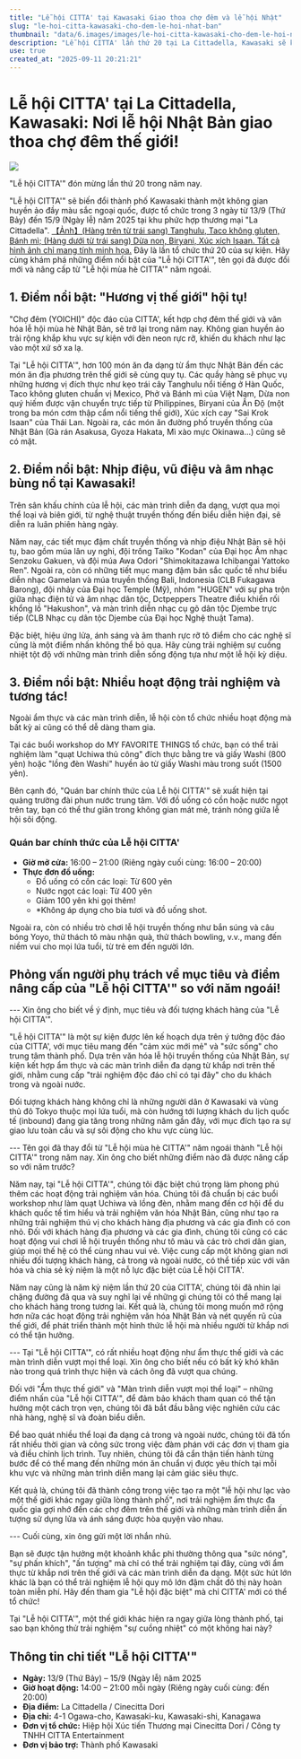```yaml
---
title: "Lễ hội CITTA' tại Kawasaki Giao thoa chợ đêm và lễ hội Nhật"
slug: "le-hoi-citta-kawasaki-cho-dem-le-hoi-nhat-ban"
thumbnail: "data/6.images/images/le-hoi-citta-kawasaki-cho-dem-le-hoi-nhat-ban.webp"
description: "Lễ hội CITTA' lần thứ 20 tại La Cittadella, Kawasaki sẽ kết hợp các lễ hội truyền thống Nhật Bản với chợ đêm thế giới, mang đến hơn 100 món ăn và màn trình diễn đa dạng."
use: true
created_at: "2025-09-11 20:21:21"
---
```


# Lễ hội CITTA' tại La Cittadella, Kawasaki: Nơi lễ hội Nhật Bản giao thoa chợ đêm thế giới!

![](/images/20250911-01290825-tkwalk-000-1-view.webp)

"Lễ hội CITTA'" đón mừng lần thứ 20 trong năm nay.

"Lễ hội CITTA'" sẽ biến đổi thành phố Kawasaki thành một không gian huyền ảo đầy màu sắc ngoại quốc, được tổ chức trong 3 ngày từ 13/9 (Thứ Bảy) đến 15/9 (Ngày lễ) năm 2025 tại khu phức hợp thương mại "La Cittadella".
[【Ảnh】(Hàng trên từ trái sang) Tanghulu, Taco không gluten, Bánh mì; (Hàng dưới từ trái sang) Dừa non, Biryani, Xúc xích Isaan. Tất cả hình ảnh chỉ mang tính minh họa.](https://www.walkerplus.com/article/1290825/image15231763.html?utm_source=news.yahoo.co.jp&utm_medium=referral&utm_campaign=related_link&utm_content=1290825)
Đây là lần tổ chức thứ 20 của sự kiện. Hãy cùng khám phá những điểm nổi bật của "Lễ hội CITTA'", tên gọi đã được đổi mới và nâng cấp từ "Lễ hội mùa hè CITTA'" năm ngoái.

## 1. Điểm nổi bật: "Hương vị thế giới" hội tụ!

"Chợ đêm (YOICHI)" độc đáo của CITTA', kết hợp chợ đêm thế giới và văn hóa lễ hội mùa hè Nhật Bản, sẽ trở lại trong năm nay. Không gian huyền ảo trải rộng khắp khu vực sự kiện với đèn neon rực rỡ, khiến du khách như lạc vào một xứ sở xa lạ.

Tại "Lễ hội CITTA'", hơn 100 món ăn đa dạng từ ẩm thực Nhật Bản đến các món ăn địa phương trên thế giới sẽ cùng quy tụ.
Các quầy hàng sẽ phục vụ những hương vị đích thực như kẹo trái cây Tanghulu nổi tiếng ở Hàn Quốc, Taco không gluten chuẩn vị Mexico, Phở và Bánh mì của Việt Nam, Dừa non quý hiếm được vận chuyển trực tiếp từ Philippines, Biryani của Ấn Độ (một trong ba món cơm thập cẩm nổi tiếng thế giới), Xúc xích cay "Sai Krok Isaan" của Thái Lan. Ngoài ra, các món ăn đường phố truyền thống của Nhật Bản (Gà rán Asakusa, Gyoza Hakata, Mì xào mực Okinawa...) cũng sẽ có mặt.

## 2. Điểm nổi bật: Nhịp điệu, vũ điệu và âm nhạc bùng nổ tại Kawasaki!

Trên sân khấu chính của lễ hội, các màn trình diễn đa dạng, vượt qua mọi thể loại và biên giới, từ nghệ thuật truyền thống đến biểu diễn hiện đại, sẽ diễn ra luân phiên hàng ngày.

Năm nay, các tiết mục đậm chất truyền thống và nhịp điệu Nhật Bản sẽ hội tụ, bao gồm múa lân uy nghi, đội trống Taiko "Kodan" của Đại học Âm nhạc Senzoku Gakuen, và đội múa Awa Odori "Shimokitazawa Ichibangai Yattoko Ren". Ngoài ra, còn có những tiết mục mang đậm bản sắc quốc tế như biểu diễn nhạc Gamelan và múa truyền thống Bali, Indonesia (CLB Fukagawa Barong), đội nhảy của Đại học Temple (Mỹ), nhóm "HUGEN" với sự pha trộn giữa nhạc điện tử và âm nhạc dân tộc, Dctpeppers Theatre điều khiển rối khổng lồ "Hakushon", và màn trình diễn nhạc cụ gõ dân tộc Djembe trực tiếp (CLB Nhạc cụ dân tộc Djembe của Đại học Nghệ thuật Tama).

Đặc biệt, hiệu ứng lửa, ánh sáng và âm thanh rực rỡ tô điểm cho các nghệ sĩ cũng là một điểm nhấn không thể bỏ qua. Hãy cùng trải nghiệm sự cuồng nhiệt tột độ với những màn trình diễn sống động tựa như một lễ hội kỳ diệu.

## 3. Điểm nổi bật: Nhiều hoạt động trải nghiệm và tương tác!

Ngoài ẩm thực và các màn trình diễn, lễ hội còn tổ chức nhiều hoạt động mà bất kỳ ai cũng có thể dễ dàng tham gia.

Tại các buổi workshop do MY FAVORITE THINGS tổ chức, bạn có thể trải nghiệm làm "quạt Uchiwa thủ công" đích thực bằng tre và giấy Washi (800 yên) hoặc "lồng đèn Washi" huyền ảo từ giấy Washi màu trong suốt (1500 yên).

Bên cạnh đó, "Quán bar chính thức của Lễ hội CITTA'" sẽ xuất hiện tại quảng trường đài phun nước trung tâm. Với đồ uống có cồn hoặc nước ngọt trên tay, bạn có thể thư giãn trong không gian mát mẻ, tránh nóng giữa lễ hội sôi động.

### Quán bar chính thức của Lễ hội CITTA'

*   **Giờ mở cửa:** 16:00 – 21:00 (Riêng ngày cuối cùng: 16:00 – 20:00)
*   **Thực đơn đồ uống:**
    *   Đồ uống có cồn các loại: Từ 600 yên
    *   Nước ngọt các loại: Từ 400 yên
    *   Giảm 100 yên khi gọi thêm!
    *   *Không áp dụng cho bia tươi và đồ uống shot.

Ngoài ra, còn có nhiều trò chơi lễ hội truyền thống như bắn súng và câu bóng Yoyo, thử thách tô màu nhận quà, thử thách bowling, v.v., mang đến niềm vui cho mọi lứa tuổi, từ trẻ em đến người lớn.

## Phỏng vấn người phụ trách về mục tiêu và điểm nâng cấp của "Lễ hội CITTA'" so với năm ngoái!

--- Xin ông cho biết về ý định, mục tiêu và đối tượng khách hàng của "Lễ hội CITTA'".

"Lễ hội CITTA'" là một sự kiện được lên kế hoạch dựa trên ý tưởng độc đáo của CITTA', với mục tiêu mang đến "cảm xúc mới mẻ" và "sức sống" cho trung tâm thành phố. Dựa trên văn hóa lễ hội truyền thống của Nhật Bản, sự kiện kết hợp ẩm thực và các màn trình diễn đa dạng từ khắp nơi trên thế giới, nhằm cung cấp "trải nghiệm độc đáo chỉ có tại đây" cho du khách trong và ngoài nước.

Đối tượng khách hàng không chỉ là những người dân ở Kawasaki và vùng thủ đô Tokyo thuộc mọi lứa tuổi, mà còn hướng tới lượng khách du lịch quốc tế (inbound) đang gia tăng trong những năm gần đây, với mục đích tạo ra sự giao lưu toàn cầu và sự sôi động cho khu vực cùng lúc.

--- Tên gọi đã thay đổi từ "Lễ hội mùa hè CITTA'" năm ngoái thành "Lễ hội CITTA'" trong năm nay. Xin ông cho biết những điểm nào đã được nâng cấp so với năm trước?

Năm nay, tại "Lễ hội CITTA'", chúng tôi đặc biệt chú trọng làm phong phú thêm các hoạt động trải nghiệm văn hóa. Chúng tôi đã chuẩn bị các buổi workshop như làm quạt Uchiwa và lồng đèn, nhằm mang đến cơ hội để du khách quốc tế tìm hiểu và trải nghiệm văn hóa Nhật Bản, cũng như tạo ra những trải nghiệm thú vị cho khách hàng địa phương và các gia đình có con nhỏ. Đối với khách hàng địa phương và các gia đình, chúng tôi cũng có các hoạt động vui chơi lễ hội truyền thống như tô màu và các trò chơi dân gian, giúp mọi thế hệ có thể cùng nhau vui vẻ. Việc cung cấp một không gian nơi nhiều đối tượng khách hàng, cả trong và ngoài nước, có thể tiếp xúc với văn hóa và chia sẻ kỷ niệm là một nỗ lực đặc biệt của Lễ hội CITTA'.

Năm nay cũng là năm kỷ niệm lần thứ 20 của CITTA', chúng tôi đã nhìn lại chặng đường đã qua và suy nghĩ lại về những gì chúng tôi có thể mang lại cho khách hàng trong tương lai. Kết quả là, chúng tôi mong muốn mở rộng hơn nữa các hoạt động trải nghiệm văn hóa Nhật Bản và nét quyến rũ của thế giới, để phát triển thành một hình thức lễ hội mà nhiều người từ khắp nơi có thể tận hưởng.

--- Tại "Lễ hội CITTA'", có rất nhiều hoạt động như ẩm thực thế giới và các màn trình diễn vượt mọi thể loại. Xin ông cho biết nếu có bất kỳ khó khăn nào trong quá trình thực hiện và cách ông đã vượt qua chúng.

Đối với "Ẩm thực thế giới" và "Màn trình diễn vượt mọi thể loại" – những điểm nhấn của "Lễ hội CITTA'", để đảm bảo khách tham quan có thể tận hưởng một cách trọn vẹn, chúng tôi đã bắt đầu bằng việc nghiên cứu các nhà hàng, nghệ sĩ và đoàn biểu diễn.

Để bao quát nhiều thể loại đa dạng cả trong và ngoài nước, chúng tôi đã tốn rất nhiều thời gian và công sức trong việc đàm phán với các đơn vị tham gia và điều chỉnh lịch trình. Tuy nhiên, chúng tôi đã cẩn thận tiến hành từng bước để có thể mang đến những món ăn chuẩn vị được yêu thích tại mỗi khu vực và những màn trình diễn mang lại cảm giác siêu thực.

Kết quả là, chúng tôi đã thành công trong việc tạo ra một "lễ hội như lạc vào một thế giới khác ngay giữa lòng thành phố", nơi trải nghiệm ẩm thực đa quốc gia gợi nhớ đến các chợ đêm trên thế giới và những màn trình diễn ấn tượng sử dụng lửa và ánh sáng được hòa quyện vào nhau.

--- Cuối cùng, xin ông gửi một lời nhắn nhủ.

Bạn sẽ được tận hưởng một khoảnh khắc phi thường thông qua "sức nóng", "sự phấn khích", "ấn tượng" mà chỉ có thể trải nghiệm tại đây, cùng với ẩm thực từ khắp nơi trên thế giới và các màn trình diễn đa dạng. Một sức hút lớn khác là bạn có thể trải nghiệm lễ hội quy mô lớn đậm chất đô thị này hoàn toàn miễn phí. Hãy đến tham gia "Lễ hội đặc biệt" mà chỉ CITTA' mới có thể tổ chức!

Tại "Lễ hội CITTA'", một thế giới khác hiện ra ngay giữa lòng thành phố, tại sao bạn không thử trải nghiệm "sự cuồng nhiệt" có một không hai này?

## Thông tin chi tiết "Lễ hội CITTA'"

*   **Ngày:** 13/9 (Thứ Bảy) – 15/9 (Ngày lễ) năm 2025
*   **Giờ hoạt động:** 14:00 – 21:00 mỗi ngày (Riêng ngày cuối cùng: đến 20:00)
*   **Địa điểm:** La Cittadella / Cinecitta Dori
*   **Địa chỉ:** 4-1 Ogawa-cho, Kawasaki-ku, Kawasaki-shi, Kanagawa
*   **Đơn vị tổ chức:** Hiệp hội Xúc tiến Thương mại Cinecitta Dori / Công ty TNHH CITTA Entertainment
*   **Đơn vị bảo trợ:** Thành phố Kawasaki